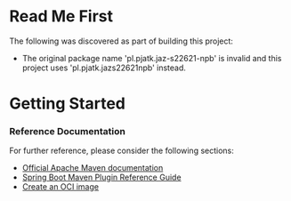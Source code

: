 # Read Me First
The following was discovered as part of building this project:

* The original package name 'pl.pjatk.jaz-s22621-npb' is invalid and this project uses 'pl.pjatk.jazs22621npb' instead.

# Getting Started

### Reference Documentation
For further reference, please consider the following sections:

* [Official Apache Maven documentation](https://maven.apache.org/guides/index.html)
* [Spring Boot Maven Plugin Reference Guide](https://docs.spring.io/spring-boot/docs/2.7.0/maven-plugin/reference/html/)
* [Create an OCI image](https://docs.spring.io/spring-boot/docs/2.7.0/maven-plugin/reference/html/#build-image)

